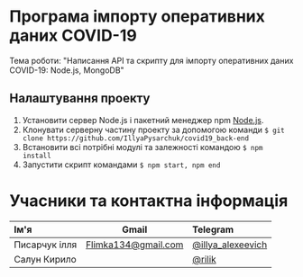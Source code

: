 Програма імпорту оперативних даних COVID-19
=============
Тема роботи: "Написання API та скрипту для імпорту оперативних даних COVID-19: Node.js, MongoDB"

Налаштування проекту
-------------
1. Установити сервер Node.js і пакетний менеджер npm [Node.js](https://nodejs.org/en/).
2. Клонувати серверну частину проекту за допомогою команди `$ git clone https://github.com/IllyaPysarchuk/covid19_back-end`
3. Встановити всі потрібні модулі та залежності командою `$ npm install`
4. Запустити скрипт командами `$ npm start, npm end`

Учасники та контактна інформація
=============
| Ім'я  | Gmail  | Telegram |
| :------------ |:---------------:| :-----|
| Писарчук ілля | Flimka134@gmail.com | [@illya_alexeevich](https://telegram.me/illya_alexeevich) |
| Салун Кирило   |        | [@rilik](https://telegram.me/rilik)  |

